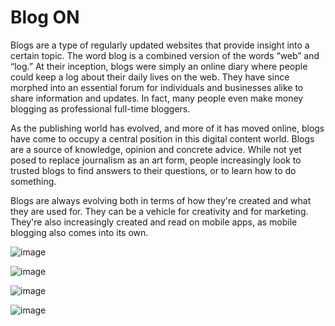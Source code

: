 # Blog ON

Blogs are a type of regularly updated websites that provide insight into a certain topic. The word
blog is a combined version of the words “web” and “log.” At their inception, blogs were simply
an online diary where people could keep a log about their daily lives on the web. They have
since morphed into an essential forum for individuals and businesses alike to share information
and updates. In fact, many people even make money blogging as professional full-time bloggers.

As the publishing world has evolved, and more of it has moved online, blogs have come to
occupy a central position in this digital content world. Blogs are a source of knowledge, opinion
and concrete advice. While not yet posed to replace journalism as an art form, people
increasingly look to trusted blogs to find answers to their questions, or to learn how to do
something.

Blogs are always evolving both in terms of how they're created and what they are used for. They
can be a vehicle for creativity and for marketing. They're also increasingly created and read on
mobile apps, as mobile blogging also comes into its own.

![image](https://github.com/tejas11054/BlogOn/assets/140798292/ea711920-bdf3-4144-95a1-31d228041879)

![image](https://github.com/tejas11054/BlogOn/assets/140798292/15e191ae-d0d4-4d0f-b93c-38562617e0bb)

![image](https://github.com/tejas11054/BlogOn/assets/140798292/f18a0031-a5dd-472a-a1f1-71585c8ca8d3)

![image](https://github.com/tejas11054/BlogOn/assets/140798292/0d5de615-4227-4905-b843-444359f472f6)



